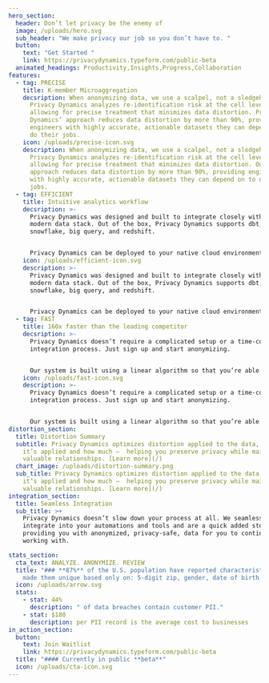 ```yaml
---
hero_section:
  header: Don’t let privacy be the enemy of
  image: /uploads/hero.svg
  sub_header: "We make privacy our job so you don’t have to. "
  button:
    text: "Get Started "
    link: https://privacydynamics.typeform.com/public-beta
  animated_headings: Productivity,Insights,Progress,Collaboration
features:
  - tag: PRECISE
    title: K-member Microaggregation
    decsription: When anonymizing data, we use a scalpel, not a sledgehammer.
      Privacy Dynamics analyzes re-identification risk at the cell level,
      allowing for precise treatment that minimizes data distortion. Privacy
      Dynamics’ approach reduces data distortion by more than 90%, providing
      engineers with highly accurate, actionable datasets they can depend on to
      do their jobs.
    icon: /uploads/precise-icon.svg
    description: When anonymizing data, we use a scalpel, not a sledgehammer.
      Privacy Dynamics analyzes re-identification risk at the cell level,
      allowing for precise treatment that minimizes data distortion. Our
      approach reduces data distortion by more than 90%, providing engineers
      with highly accurate, actionable datasets they can depend on to do their
      jobs.
  - tag: EFFICIENT
    title: Intuitive analytics workflow
    decsription: >-
      Privacy Dynamics was designed and built to integrate closely with the
      modern data stack. Out of the box, Privacy Dynamics supports dbt,
      snowflake, big query, and redshift. 


      Privacy Dynamics can be deployed to your native cloud environment, allowing you to maintain full control of your data.
    icon: /uploads/efficient-icon.svg
    description: >-
      Privacy Dynamics was designed and built to integrate closely with the
      modern data stack. Out of the box, Privacy Dynamics supports dbt,
      snowflake, big query, and redshift. 


      Privacy Dynamics can be deployed to your native cloud environment, allowing you to maintain full control of your data.
  - tag: FAST
    title: 160x faster than the leading competitor
    decsription: >-
      Privacy Dynamics doesn’t require a complicated setup or a time-consuming
      integration process. Just sign up and start anonymizing. 


      Our system is built using a linear algorithm so that you’re able to receive results in minutes, regardless of the size of your data set. Whether you have 10 million or 10 billion records, we can anonymize and treat your data within 3 minutes, 160x faster than the leading competitor.
    icon: /uploads/fast-icon.svg
    description: >-
      Privacy Dynamics doesn’t require a complicated setup or a time-consuming
      integration process. Just sign up and start anonymizing. 


      Our system is built using a linear algorithm so that you’re able to receive results in minutes, regardless of the size of your data set. Whether you have 10 million or 10 billion records, we can anonymize and treat your data within 3 minutes, 160x faster than the leading competitor.
distortion_section:
  title: Distortion Summary
  subtitle: Privacy Dynamics optimizes distortion applied to the data, both where
    it’s applied and how much —  helping you preserve privacy while maintaining
    valuable relationships. [Learn more](/)
  chart_image: /uploads/distortion-summary.png
  sub_title: Privacy Dynamics optimizes distortion applied to the data, both where
    it’s applied and how much —  helping you preserve privacy while maintaining
    valuable relationships. [Learn more](/)
integration_section:
  title: Seamless Integration
  sub_title: >+
    Privacy Dynamics doesn’t slow down your process at all. We seamless
    integrate into your automations and tools and are a quick added step to
    providing you with anonymized, privacy-safe, data for you to continue
    working with.

stats_section:
  cta_text: ANALYZE. ANONYMIZE. REVIEW
  title: "### **87%** of the U.S. population have reported characteristics that
    made them unique based only on: 5-digit zip, gender, date of birth."
  icon: /uploads/arrow.svg
  stats:
    - stat: 44%
      description: " of data breaches contain customer PII."
    - stat: $180
      description: per PII record is the average cost to businesses
in_action_section:
  button:
    text: Join Waitlist
    link: https://privacydynamics.typeform.com/public-beta
  title: "#### Currently in public **beta**"
  icon: /uploads/cta-icon.svg
---
```

